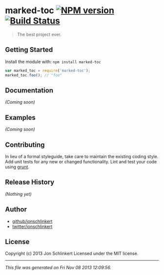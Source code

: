 # marked-toc [![NPM version](https://badge.fury.io/js/marked-toc.png)](http://badge.fury.io/js/marked-toc)  [![Build Status](true.png)](true)

> The best project ever.

<!-- toc -->

## Getting Started
Install the module with: `npm install marked-toc`

```javascript
var marked_toc = require('marked-toc');
marked_toc.foo(); // "foo"
```

## Documentation
_(Coming soon)_

## Examples
_(Coming soon)_

## Contributing
In lieu of a formal styleguide, take care to maintain the existing coding style. Add unit tests for any new or changed functionality. Lint and test your code using [grunt](http://gruntjs.com/).

## Release History
_(Nothing yet)_

## Author

+ [github/jonschlinkert](https://github.com/jonschlinkert)
+ [twitter/jonschlinkert](http://twitter.com/jonschlinkert)

## License
Copyright (c) 2013 Jon Schlinkert
Licensed under the MIT license.

***

_This file was generated on Fri Nov 08 2013 12:09:56._

